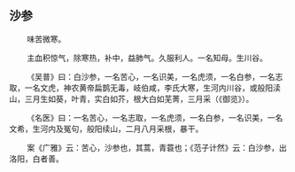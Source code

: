 ## 沙参
<p>&emsp;&emsp;
味苦微寒。
</p>
<p>&emsp;&emsp;
主血积惊气，除寒热，补中，益肺气。久服利人。一名知母。生川谷。
</p>
<p>&emsp;&emsp;
《吴普》曰：白沙参，一名苦心，一名识美，一名虎须，一名白参，一名志取，一名文虎，神农黄帝扁鹊无毒，岐伯咸，李氏大寒，生河内川谷，或般阳渎山，三月生如葵，叶青，实白如芥，根大白如芜菁，三月采（《御览》）。
</p>
<p>&emsp;&emsp;
《名医》曰：一名苦心，一名志取，一名虎须，一名白参，一名识美，一名文希，生河内及冤句，般阳续山，二月八月采根，暴干。
</p>
<p>&emsp;&emsp;
案《广雅》云：苦心，沙参也，其蒿，青蓑也；《范子计然》云：白沙参，出洛阳，白者善。
</p>